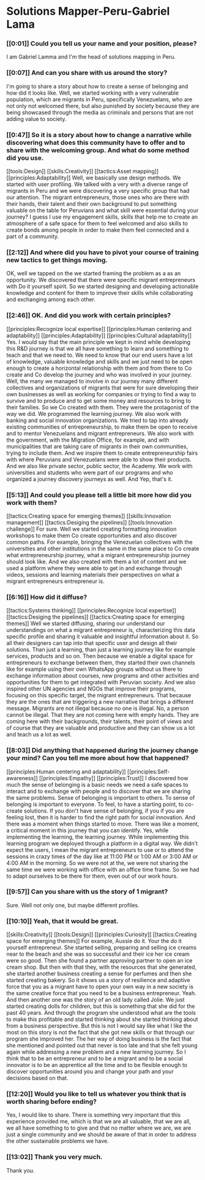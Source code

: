# Solutions Mapper\-Peru\-Gabriel Lama

### [[0:01]] Could you tell us your name and your position, please?

I am Gabriel Lamma and I'm the head of solutions mapping in Peru\.

### [[0:07]] And can you share with us around the story?

I'm going to share a story about how to create a sense of belonging and how did it looks like\.  Well, we started working with a very vulnerable population, which are migrants in Peru, specifically Venezuelans, who are not only not welcomed there, but also punished by society because they are being showcased through the media as criminals and persons that are not adding value to society\.

### [[0:47]] So it is a story about how to change a narrative while discovering what does this community have to offer and to share with the welcoming group\. And what do some method did you use\.

[[tools:Design]]
[[skills:Creativity]]
[[tactics:Asset mapping]]
[[principles:Adaptability]]
Well, we basically use design methods\. We started with user profiling\. We talked with a very with a diverse range of migrants in Peru and we were discovering a very specific group that had our attention\. The migrant entrepreneurs, those ones who are there with their hands, their talent and their own background to put something valuable on the table for Peruvians and what skill were essential during your journey? I guess I use my engagement skills, skills that help me to create an atmosphere of a safe space for them to feel welcomed and also skills to create bonds among people in order to make them feel connected and a part of a community\.


### [[2:12]] And where did you have to pivot your course of training new tactics to get things moving\.

OK, well we tapped on the we started framing the problem as a as an opportunity\. We discovered that there were specific migrant entrepreneurs with Do it yourself spirit\. So we started designing and developing actionable knowledge and content for them to improve their skills while collaborating and exchanging among each other\.

### [[2:46]] OK\. And did you work with certain principles?

[[principles:Recognize local expertise]]
[[principles:Human centering and adaptability]]
[[principles:Adaptability]]
[[principles:Cultural adaptability]]
Yes\. I would say that the main principle we kept in mind while developing this R&D journey is that we all have something to learn and something to teach and that we need to\. We need to know that our end users have a lot of knowledge, valuable knowledge and skills and we just need to be open enough to create a horizontal relationship with them and from there to Co create and Co develop the journey and who was involved in your journey\. Well, the many we managed to involve in our journey many different collectives and organizations of migrants that were for sure developing their own businesses as well as working for companies or trying to find a way to survive and to produce and to get some money and resources to bring to their families\. So we Co created with them\. They were the protagonist of the way we did\. We programmed the learning journey\. We also work with banking and social innovation organizations\. We tried to tap into already existing communities of entrepreneurship, to make them be open to receive and to mentor Venezuelans and migrant entrepreneurs\. We also work with the government, with the Migration Office, for example, and with municipalities that are taking care of migrants in their own communities, trying to include them\. And we inspire them to create entrepreneurship fairs with where Peruvians and Venezuelans were able to show their products\. And we also like private sector, public sector, the Academy\. We work with universities and students who were part of our programs and who organized a journey discovery journeys as well\. And Yep, that's it\.


### [[5:13]] And could you please tell a little bit more how did you work with them?

[[tactics:Creating space for emerging themes]]
[[skills:Innovation management]]
[[tactics:Desiging the pipelines]]
[[tools:Innovation challenge]]
For sure\. Well we started creating formatting innovation workshops to make them Co create opportunities and also discover common paths\. For example, bringing the Venezuelan collectives with the universities and other institutions in the same in the same place to Co create what entrepreneurship journey, what a migrant entrepreneurship journey should look like\. And we also created with them a lot of content and we used a platform where they were able to get in and exchange through videos, sessions and learning materials their perspectives on what a migrant entrepreneurs entrepreneur is\.


### [[6:16]] How did it diffuse?

[[tactics:Systems thinking]]
[[principles:Recognize local expertise]]
[[tactics:Desiging the pipelines]]
[[tactics:Creating space for emerging themes]]
Well we started diffusing, sharing our understand our understandings on what a migrant entrepreneur is, characterizing this data specific profile and sharing it valuable and insightful information about it\. So all their designers can tap into that specific user and design all their solutions\. Than just a learning, than just a learning journey like for example services, products and so on\. Then because we enable a digital space for entrepreneurs to exchange between them, they started their own channels like for example using their own WhatsApp groups without us there to exchange information about courses, new programs and other activities and opportunities for them to get integrated with Peruvian society\. And we also inspired other UN agencies and NGOs that improve their programs, focusing on this specific target, the migrant entrepreneurs\. That because they are the ones that are triggering a new narrative that brings a different message\. Migrants are not illegal because no one is illegal\. No, a person cannot be illegal\. That they are not coming here with empty hands\. They are coming here with their backgrounds, their talents, their point of views and of course that they are valuable and productive and they can show us a lot and teach us a lot as well\.


### [[8:03]] Did anything that happened during the journey change your mind? Can you tell me more about how that happened?

[[principles:Human centering and adaptability]]
[[principles:Self-awareness]]
[[principles:Empathy]]
[[principles:Trust]]
I discovered how much the sense of belonging is a basic needs we need a safe spaces to interact and to exchange with people and to discover that we are sharing the same problems\. Sense of belonging is important to others\. To sense of belonging is important to everyone\. To feel, to have a starting point, to co\-create solutions\. If you don't have sense of belonging, if you if you are feeling lost, then it is harder to find the right path for social innovation\. And there was a moment when things started to move\. There was like a moment, a critical moment in this journey that you can identify\. Yes, while implementing the learning, the learning journey\. While implementing this learning program we deployed through a platform in a digital way\. We didn't expect the users, I mean the migrant entrepreneurs to use or to attend the sessions in crazy times of the day like at 11:00 PM or 1:00 AM or 3:00 AM or 4:00 AM in the morning\. So we were not at the, we were not sharing the same time we were working with office with an office time frame\. So we had to adapt ourselves to be there for them, even out of our work hours\.


### [[9:57]] Can you share with us the story of 1 migrant?

Sure\. Well not only one, but maybe different profiles\.

### [[10:10]] Yeah, that it would be great\.

[[skills:Creativity]]
[[tools:Design]]
[[principles:Curiosity]]
[[tactics:Creating space for emerging themes]]
For example, Aussie do it\. Your the do it yourself entrepreneur\. She started selling, preparing and selling ice creams near to the beach and she was so successful and their ice her ice cream were so good\. Then she found a partner approving partner to open an ice cream shop\. But then with that they, with the resources that she generated, she started another business creating a sense for perfumes and then she started creating bakery\. So it shows us a story of resilience and adaptive force that you as a migrant have to open your own way in a new society is the same creative force that you need to be a business entrepreneur\. Yeah\. And then another one was the story of an old lady called Jolie\. We just started creating dolls for children, but this is something that she did for the past 40 years\. And through the program she understood what are the tools to make this profitable and started thinking about she started thinking about from a business perspective\. But this is not I would say like what I like the most on this story is not the fact that she got new skills or that through our program she improved her\. The her way of doing business is the fact that she mentioned and pointed out that never is too late and that she felt young again while addressing a new problem and a new learning journey\. So I think that to be an entrepreneur and to be a migrant and to be a social innovator is to be an apprentice all the time and to be flexible enough to discover opportunities around you and change your path and your decisions based on that\.


### [[12:20]] Would you like to tell us whatever you think that is worth sharing before ending?

Yes, I would like to share\. There is something very important that this experience provided me, which is that we are all valuable, that we are all, we all have something to to give and that no matter where we are, we are just a single community and we should be aware of that in order to address the other sustainable problems we have\.

### [[13:02]] Thank you very much\.

Thank you\.

